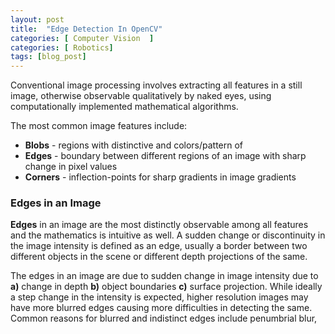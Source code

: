 ```yaml
---
layout: post
title:  "Edge Detection In OpenCV"
categories: [ Computer Vision  ]
categories: [ Robotics]
tags: [blog_post]
---
```


Conventional image processing involves extracting all features in a still image, otherwise observable qualitatively by naked eyes, using computationally implemented mathematical algorithms.

The most common image features include:

* **Blobs** - regions with distinctive and colors/pattern of 
* **Edges** - boundary between different regions of an image with sharp change in pixel values
* **Corners** - inflection-points for sharp gradients in image gradients 

### Edges in an Image

**Edges** in an image are the most distinctly observable among all features and the mathematics is intuitive as well. A sudden change or discontinuity in the image intensity is defined as an edge, usually a border between two different objects in the scene or different depth projections of the same. 

The edges in an image are due to sudden change in image intensity due to **a)** change in depth **b)** object boundaries **c)** surface projection. While ideally a step change in the intensity is expected, higher resolution images may have more blurred edges causing more difficulties in detecting the same. Common reasons for blurred and indistinct edges include penumbrial blur, 




